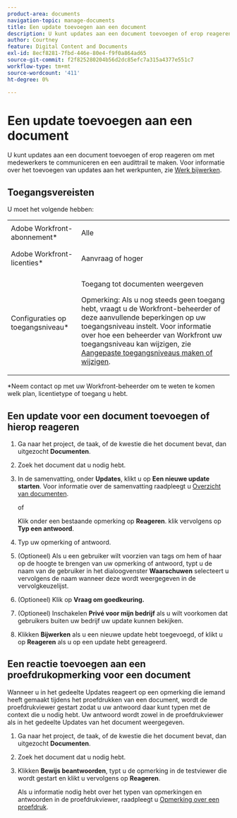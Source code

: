 ```yaml
---
product-area: documents
navigation-topic: manage-documents
title: Een update toevoegen aan een document
description: U kunt updates aan een document toevoegen of erop reageren om met medewerkers te communiceren en een audittrail te maken. Zie Werk bijwerken voor informatie over het toevoegen van updates aan werkitems.
author: Courtney
feature: Digital Content and Documents
exl-id: 8ecf8281-7fbd-446e-80e4-f9f0a864ad65
source-git-commit: f2f825280204b56d2dc85efc7a315a4377e551c7
workflow-type: tm+mt
source-wordcount: '411'
ht-degree: 0%

---
```


# Een update toevoegen aan een document

U kunt updates aan een document toevoegen of erop reageren om met medewerkers te communiceren en een audittrail te maken. Voor informatie over het toevoegen van updates aan het werkpunten, zie [Werk bijwerken](../../workfront-basics/updating-work-items-and-viewing-updates/update-work.md).

## Toegangsvereisten

U moet het volgende hebben:

<table style="table-layout:auto"> 
 <col> 
 <col> 
 <tbody> 
  <tr> 
   <td role="rowheader">Adobe Workfront-abonnement*</td> 
   <td> <p> Alle</p> </td> 
  </tr> 
  <tr> 
   <td role="rowheader">Adobe Workfront-licenties*</td> 
   <td> <p>Aanvraag of hoger</p> </td> 
  </tr> 
  <tr> 
   <td role="rowheader">Configuraties op toegangsniveau*</td> 
   <td> <p>Toegang tot documenten weergeven</p> <p>Opmerking: Als u nog steeds geen toegang hebt, vraagt u de Workfront-beheerder of deze aanvullende beperkingen op uw toegangsniveau instelt. Voor informatie over hoe een beheerder van Workfront uw toegangsniveau kan wijzigen, zie <a href="../../administration-and-setup/add-users/configure-and-grant-access/create-modify-access-levels.md" class="MCXref xref">Aangepaste toegangsniveaus maken of wijzigen</a>.</p> </td> 
  </tr> 
 </tbody> 
</table>

&#42;Neem contact op met uw Workfront-beheerder om te weten te komen welk plan, licentietype of toegang u hebt.

## Een update voor een document toevoegen of hierop reageren

1. Ga naar het project, de taak, of de kwestie die het document bevat, dan uitgezocht **Documenten**.
1. Zoek het document dat u nodig hebt.

1. In de samenvatting, onder **Updates**, klikt u op **Een nieuwe update starten**. Voor informatie over de samenvatting raadpleegt u [Overzicht van documenten](../../documents/managing-documents/summary-for-documents.md).

   of

   Klik onder een bestaande opmerking op **Reageren**. klik vervolgens op **Typ een antwoord**.

1. Typ uw opmerking of antwoord.
1. (Optioneel) Als u een gebruiker wilt voorzien van tags om hem of haar op de hoogte te brengen van uw opmerking of antwoord, typt u de naam van de gebruiker in het dialoogvenster **Waarschuwen** selecteert u vervolgens de naam wanneer deze wordt weergegeven in de vervolgkeuzelijst.
1. (Optioneel) Klik op **Vraag om goedkeuring.**

1. (Optioneel) Inschakelen **Privé voor mijn bedrijf** als u wilt voorkomen dat gebruikers buiten uw bedrijf uw update kunnen bekijken.
1. Klikken **Bijwerken** als u een nieuwe update hebt toegevoegd, of klikt u op **Reageren** als u op een update hebt gereageerd.

## Een reactie toevoegen aan een proefdrukopmerking voor een document

Wanneer u in het gedeelte Updates reageert op een opmerking die iemand heeft gemaakt tijdens het proefdrukken van een document, wordt de proefdrukviewer gestart zodat u uw antwoord daar kunt typen met de context die u nodig hebt. Uw antwoord wordt zowel in de proefdrukviewer als in het gedeelte Updates van het document weergegeven.

1. Ga naar het project, de taak, of de kwestie die het document bevat, dan uitgezocht **Documenten**.
1. Zoek het document dat u nodig hebt.

1. Klikken **Bewijs beantwoorden**, typt u de opmerking in de testviewer die wordt gestart en klikt u vervolgens op **Reageren**.

   Als u informatie nodig hebt over het typen van opmerkingen en antwoorden in de proefdrukviewer, raadpleegt u [Opmerking over een proefdruk](../../review-and-approve-work/proofing/reviewing-proofs-within-workfront/comment-on-a-proof/comment-on-proof-1.md).
